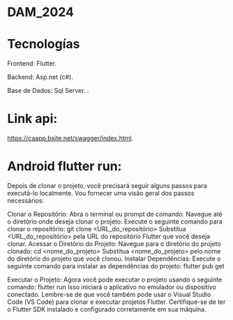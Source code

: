 # DAM_2024

# Tecnologías
Frontend:
Flutter.

Backend:
Asp.net (c#).

Base de Dados:
Sql Server.
.
# Link api: 
 https://caapp.bsite.net/swagger/index.html.

# Android flutter run:
 Depois de clonar o projeto, você precisará seguir alguns passos para executá-lo localmente. Vou fornecer uma visão geral dos passos necessários:

Clonar o Repositório:
Abra o terminal ou prompt de comando.
Navegue até o diretório onde deseja clonar o projeto.
Execute o seguinte comando para clonar o repositório:
git clone <URL_do_repositório>
Substitua <URL_do_repositório> pela URL do repositório Flutter que você deseja clonar.
Acessar o Diretório do Projeto:
Navegue para o diretório do projeto clonado:
cd <nome_do_projeto>
Substitua <nome_do_projeto> pelo nome do diretório do projeto que você clonou.
Instalar Dependências:
Execute o seguinte comando para instalar as dependências do projeto:
flutter pub get

Executar o Projeto:
Agora você pode executar o projeto usando o seguinte comando:
flutter run
Isso iniciará o aplicativo no emulador ou dispositivo conectado.
Lembre-se de que você também pode usar o Visual Studio Code (VS Code) para clonar e executar projetos Flutter. Certifique-se de ter o Flutter SDK instalado e configurado corretamente em sua máquina. 
